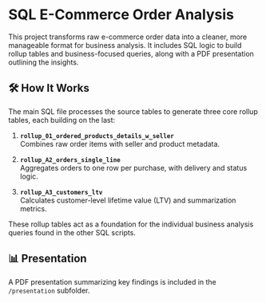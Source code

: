 # SQL E-Commerce Order Analysis

This project transforms raw e-commerce order data into a cleaner, more manageable format for business analysis. It includes SQL logic to build rollup tables and business-focused queries, along with a PDF presentation outlining the insights.

## 🛠 How It Works

The main SQL file processes the source tables to generate three core rollup tables, each building on the last:

1. **`rollup_01_ordered_products_details_w_seller`**  
   Combines raw order items with seller and product metadata.

2. **`rollup_A2_orders_single_line`**  
   Aggregates orders to one row per purchase, with delivery and status logic.

3. **`rollup_A3_customers_ltv`**  
   Calculates customer-level lifetime value (LTV) and summarization metrics.

These rollup tables act as a foundation for the individual business analysis queries found in the other SQL scripts.

## 📊 Presentation

A PDF presentation summarizing key findings is included in the `/presentation` subfolder.
